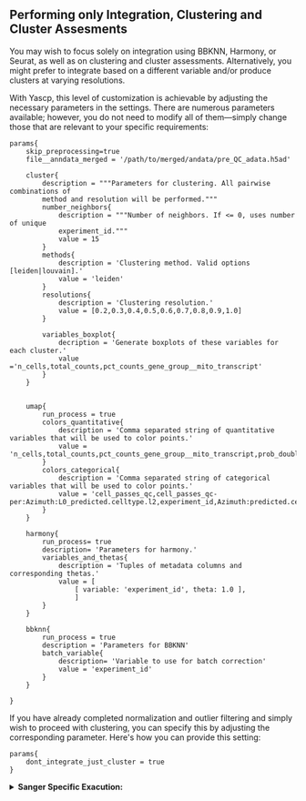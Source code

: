 ## Performing only Integration, Clustering and Cluster Assesments
You may wish to focus solely on integration using BBKNN, Harmony, or Seurat, as well as on clustering and cluster assessments. Alternatively, you might prefer to integrate based on a different variable and/or produce clusters at varying resolutions.

With Yascp, this level of customization is achievable by adjusting the necessary parameters in the settings. There are numerous parameters available; however, you do not need to modify all of them—simply change those that are relevant to your specific requirements:

```console
params{
    skip_preprocessing=true
    file__anndata_merged = '/path/to/merged/andata/pre_QC_adata.h5ad'

    cluster{
        description = """Parameters for clustering. All pairwise combinations of
        method and resolution will be performed."""
        number_neighbors{
            description = """Number of neighbors. If <= 0, uses number of unique
            experiment_id."""
            value = 15
        }
        methods{
            description = 'Clustering method. Valid options [leiden|louvain].'
            value = 'leiden'
        }
        resolutions{
            description = 'Clustering resolution.'
            value = [0.2,0.3,0.4,0.5,0.6,0.7,0.8,0.9,1.0]
        }

        variables_boxplot{
            decription = 'Generate boxplots of these variables for each cluster.'
            value ='n_cells,total_counts,pct_counts_gene_group__mito_transcript'
        }
    }


    umap{
        run_process = true
        colors_quantitative{
            description = 'Comma separated string of quantitative variables that will be used to color points.'
            value = 'n_cells,total_counts,pct_counts_gene_group__mito_transcript,prob_doublet,pct_counts_gene_group__ribo_rna,Azimuth:predicted.celltype.l2.score,Azimuth:mapping.score,log10_ngenes_by_count'
        }
        colors_categorical{
            description = 'Comma separated string of categorical variables that will be used to color points.'
            value = 'cell_passes_qc,cell_passes_qc-per:Azimuth:L0_predicted.celltype.l2,experiment_id,Azimuth:predicted.celltype.l2,Celltypist:Immune_All_Low:predicted_labels,Celltypist:Immune_All_High:predicted_labels,donor_id'
        }
    }

    harmony{
        run_process= true
        description= 'Parameters for harmony.'
        variables_and_thetas{
            description = 'Tuples of metadata columns and corresponding thetas.'
            value = [
                [ variable: 'experiment_id', theta: 1.0 ],
                ]
        }
    }

    bbknn{
        run_process = true
        description = 'Parameters for BBKNN'
        batch_variable{
            description= 'Variable to use for batch correction'
            value = 'experiment_id'
        }
    }

}
```
If you have already completed normalization and outlier filtering and simply wish to proceed with clustering, you can specify this by adjusting the corresponding parameter. Here's how you can provide this setting:
```
params{
    dont_integrate_just_cluster = true
}
```

<details markdown="1">
<summary><b>Sanger Specific Exacution:</b></summary>

* In Sanger you do not need to set up anything. All you need is an input file:
  ```
      module load HGI/pipelines/yascp/1.7
      yascp clustering -c input.nf
  ```

